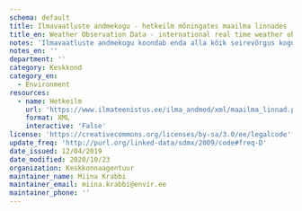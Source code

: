 ```yaml
---
schema: default
title: Ilmavaatluste andmekogu - hetkeilm mõningates maailma linnades
title_en: Weather Observation Data - international real time weather observation data
notes: 'Ilmavaatluste andmekogu koondab enda alla kõik seirevõrgus kogutavad ilmaandmed (nii meteoroloogilised kui ka hüdroloogilised). Andmete struktuuri kohta leiab <a href=http://www.ilmateenistus.ee/teenused/ilmainfo/maailma-linnad-xml/>siit</a>.'
notes_en: ''
department: ''
category: Keskkond
category_en:
  - Environment
resources:
  - name: Hetkeilm
    url: 'https://www.ilmateenistus.ee/ilma_andmed/xml/maailma_linnad.php'
    format: XML
    interactive: 'False'
license: 'https://creativecommons.org/licenses/by-sa/3.0/ee/legalcode'
update_freq: 'http://purl.org/linked-data/sdmx/2009/code#freq-D'
date_issued: 12/04/2019
date_modified: 2020/10/23
organization: Keskkonnaagentuur
maintainer_name: Miina Krabbi
maintainer_email: miina.krabbi@envir.ee
maintainer_phone: ''
---
```

